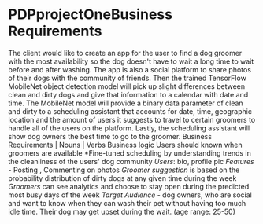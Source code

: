 # PDPprojectOneBusiness Requirements
The client would like to create an app for the user to find a dog groomer with the most availability so the dog doesn't have to wait a long time to wait before and after washing. The app is also a social platform to share photos of their dogs with the community of friends. Then the trained TensorFlow MobileNet object detection model will pick up slight differences between clean and dirty dogs and give that information to a calendar with date and time. The MobileNet model will provide a binary data parameter of clean and dirty to a scheduling assistant that accounts for date, time, geographic location and the amount of users it suggests to travel to certain groomers to handle all of the users on the platform. Lastly, the scheduling assistant will show dog owners the best time to go to the groomer.
Business Requirements | Nouns | Verbs
Business logic Users should known when groomers are available
*Fine-tuned scheduling by understanding trends in the cleanliness of the users' dog community
*Users*: bio, profile pic
*Features* -  Posting , Commenting on photos
*Groomer suggestion* is based on the probability distribution of dirty dogs at any given time during the week
*Groomers* can see analytics and choose to stay open during the predicted most busy days of the week
*Target Audience* - dog owners, who are social and want to know when they can wash their pet without having too much idle time. Their dog may get upset during the wait. (age range: 25-50)

